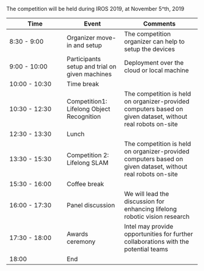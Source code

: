 The competition will be held during IROS 2019, at November 5^th, 2019

<style>
table th:first-of-type {
    width: 30%;
}

table th:nth-of-type(2) {
    width: 30%;
}
</style>

| Time | Event | Comments |
|----- | ------ | ----- |
| 8:30 - 9:00 | Organizer move-in and setup | The competition organizer can help to setup the devices |
| 9:00 - 10:00 | Participants setup and trial on given machines | Deployment over the cloud or local machine |
| 10:00 - 10:30 | Time break |  |
| 10:30 - 12:30 | Competition1: Lifelong Object Recognition | The competition is held on organizer-provided computers based on given dataset, without real robots on-site |
| 12:30 - 13:30 | Lunch |  |
| 13:30 - 15:30 | Competition 2: Lifelong SLAM | The competition is held on organizer-provided computers based on given dataset, without real robots on-site |
| 15:30 - 16:00 | Coffee break | |
| 16:00 - 17:30 | Panel discussion | We will lead the discussion for enhancing lifelong robotic vision research |
| 17:30 - 18:00 | Awards ceremony | Intel may provide opportunities for further collaborations with the potential teams |
| 18:00 | End |  |



